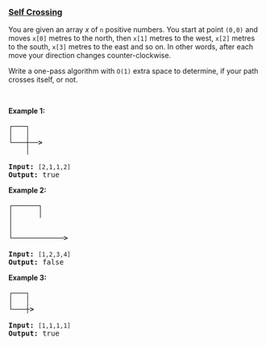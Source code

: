 ### [Self Crossing](https://leetcode.com/problems/self-crossing)

<p>You are given an array <i>x</i> of <code>n</code> positive numbers. You start at point <code>(0,0)</code> and moves <code>x[0]</code> metres to the north, then <code>x[1]</code> metres to the west, <code>x[2]</code> metres to the south, <code>x[3]</code> metres to the east and so on. In other words, after each move your direction changes counter-clockwise.</p>

<p>Write a one-pass algorithm with <code>O(1)</code> extra space to determine, if your path crosses itself, or not.</p>

<p>&nbsp;</p>

<p><b>Example 1:</b></p>

<pre>
<strong>┌───┐
│ &nbsp; │
└───┼──&gt;
&nbsp; &nbsp; │

Input: </strong><code>[2,1,1,2]</code>
<strong>Output: </strong>true
</pre>

<p><b>Example 2:</b></p>

<pre>
<strong>┌──────┐
│ &nbsp; &nbsp; &nbsp;│
│
│
└────────────&gt;

Input:</strong> <code>[1,2,3,4]</code>
<strong>Output: </strong>false 
</pre>

<p><b>Example 3:</b></p>

<pre>
<strong>┌───┐
│ &nbsp; │
└───┼&gt;

Input:</strong> <code>[1,1,1,1]</code>
<strong>Output:</strong> true 
</pre>
